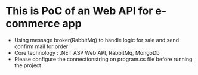# This is PoC of an Web API for e-commerce app
- Using message broker(RabbitMq) to handle logic for sale and send confirm mail for order
- Core technology : .NET ASP Web API, RabbitMq, MongoDb
- Please configure the connectionstring on program.cs file before running the project
